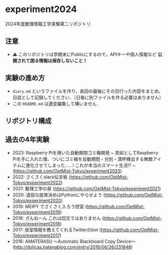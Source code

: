 # experiment2024

2024年度数理情報工学実験第二リポジトリ

## 注意

- :warning: このリポジトリは学期末にPublicにするので，APIキーや個人情報など **公開されて困る情報は保存しないこと！**

## 実験の進め方

- `diary.md` というファイルを作り，各回の最後にその日行った内容をまとめ，日誌として記録してください．（日毎に別ファイルを作る必要はありません）
- この `README.md` は適宜編集して構いません．

## リポジトリ構成

## 過去の4年実験

- 2023: Raspberry Piを用いた自動開閉ゴミ箱開発 ~ 突如としてRaspberry Piを手に入れた僕、ついにゴミ箱を自動開閉・分別・満杯検出する無敵アイテムに進化させてしまった……! これが本当のスマート生活!? ~ (https://github.com/OptMist-Tokyo/experiment2023)
- 2022: さくさくslack伝言板 (https://github.com/OptMist-Tokyo/experiment2022)
- 2021: 数理工学の泉 (https://github.com/OptMist-Tokyo/experiment2021)
- 2020: 退屈な座席決めはPythonにやらせよう (https://github.com/OptMist-Tokyo/experiment2020)
- 2019: MEIPY でさくさく入ろう控室 (https://github.com/OptMist-Tokyo/experiment2019)
- 2018: ざんねーん これは回文ではありません (https://github.com/OptMist-Tokyo/experiment2018)
- 2017: 居室情報を教えてくれるTwitterのbot (https://github.com/OptMist-Tokyo/experiment2017)
- 2016: AMATERASU ～Automatic Blackboard Copy Device～ (http://dolicas.hatenablog.com/entry/2016/06/26/231848)
